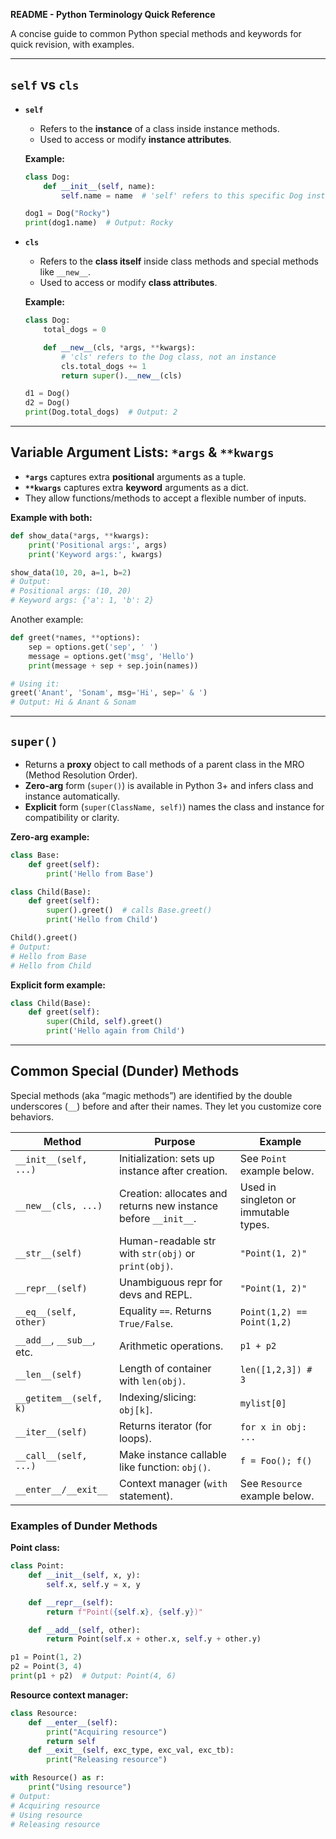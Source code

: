 **README - Python Terminology Quick Reference**

A concise guide to common Python special methods and keywords for quick revision, with examples.

---

## `self` vs `cls`

* **`self`**

  * Refers to the **instance** of a class inside instance methods.
  * Used to access or modify **instance attributes**.

  **Example:**

  ```python
  class Dog:
      def __init__(self, name):
          self.name = name  # 'self' refers to this specific Dog instance

  dog1 = Dog("Rocky")
  print(dog1.name)  # Output: Rocky
  ```

* **`cls`**

  * Refers to the **class itself** inside class methods and special methods like `__new__`.
  * Used to access or modify **class attributes**.

  **Example:**

  ```python
  class Dog:
      total_dogs = 0

      def __new__(cls, *args, **kwargs):
          # 'cls' refers to the Dog class, not an instance
          cls.total_dogs += 1
          return super().__new__(cls)

  d1 = Dog()
  d2 = Dog()
  print(Dog.total_dogs)  # Output: 2
  ```

---

## Variable Argument Lists: `*args` & `**kwargs`

* **`*args`** captures extra **positional** arguments as a tuple.
* **`**kwargs`** captures extra **keyword** arguments as a dict.
* They allow functions/methods to accept a flexible number of inputs.

**Example with both:**

```python
def show_data(*args, **kwargs):
    print('Positional args:', args)
    print('Keyword args:', kwargs)

show_data(10, 20, a=1, b=2)
# Output:
# Positional args: (10, 20)
# Keyword args: {'a': 1, 'b': 2}
```

Another example:

```python
def greet(*names, **options):
    sep = options.get('sep', ' ')
    message = options.get('msg', 'Hello')
    print(message + sep + sep.join(names))

# Using it:
greet('Anant', 'Sonam', msg='Hi', sep=' & ')
# Output: Hi & Anant & Sonam
```

---

## `super()`

* Returns a **proxy** object to call methods of a parent class in the MRO (Method Resolution Order).
* **Zero-arg** form (`super()`) is available in Python 3+ and infers class and instance automatically.
* **Explicit** form (`super(ClassName, self)`) names the class and instance for compatibility or clarity.

**Zero-arg example:**

```python
class Base:
    def greet(self):
        print('Hello from Base')

class Child(Base):
    def greet(self):
        super().greet()  # calls Base.greet()
        print('Hello from Child')

Child().greet()
# Output:
# Hello from Base
# Hello from Child
```

**Explicit form example:**

```python
class Child(Base):
    def greet(self):
        super(Child, self).greet()
        print('Hello again from Child')
```

---

## Common Special (Dunder) Methods

Special methods (aka “magic methods”) are identified by the double underscores (`__`) before and after their names. They let you customize core behaviors.

| Method                     | Purpose                                                         | Example                               |
| -------------------------- | --------------------------------------------------------------- | ------------------------------------- |
| `__init__(self, ...)`      | Initialization: sets up instance after creation.                | See `Point` example below.            |
| `__new__(cls, ...)`        | Creation: allocates and returns new instance before `__init__`. | Used in singleton or immutable types. |
| `__str__(self)`            | Human-readable str with `str(obj)` or `print(obj)`.             | `"Point(1, 2)"`                       |
| `__repr__(self)`           | Unambiguous repr for devs and REPL.                             | `"Point(1, 2)"`                       |
| `__eq__(self, other)`      | Equality `==`. Returns `True/False`.                            | `Point(1,2) == Point(1,2)`            |
| `__add__`, `__sub__`, etc. | Arithmetic operations.                                          | `p1 + p2`                             |
| `__len__(self)`            | Length of container with `len(obj)`.                            | `len([1,2,3]) # 3`                    |
| `__getitem__(self, k)`     | Indexing/slicing: `obj[k]`.                                     | `mylist[0]`                           |
| `__iter__(self)`           | Returns iterator (for loops).                                   | `for x in obj: ...`                   |
| `__call__(self, ...)`      | Make instance callable like function: `obj()`.                  | `f = Foo(); f()`                      |
| `__enter__/__exit__`       | Context manager (`with` statement).                             | See `Resource` example below.         |

### Examples of Dunder Methods

**Point class:**

```python
class Point:
    def __init__(self, x, y):
        self.x, self.y = x, y

    def __repr__(self):
        return f"Point({self.x}, {self.y})"

    def __add__(self, other):
        return Point(self.x + other.x, self.y + other.y)

p1 = Point(1, 2)
p2 = Point(3, 4)
print(p1 + p2)  # Output: Point(4, 6)
```

**Resource context manager:**

```python
class Resource:
    def __enter__(self):
        print("Acquiring resource")
        return self
    def __exit__(self, exc_type, exc_val, exc_tb):
        print("Releasing resource")

with Resource() as r:
    print("Using resource")
# Output:
# Acquiring resource
# Using resource
# Releasing resource
```
